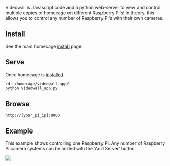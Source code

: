 Videowall is Javascript code and a python web-server to view and control multiple copies of homecage on different Raspberry Pi's! In theory, this allows you to control any number of Raspberry Pi's with their own cameras.

## Install

See the main homecage [install][install] page.
	
## Serve

Once homecage is [installed][install].

	cd ~/homecage/videowall_app/
	python videowall_app.py 

## Browse

	http://[your_pi_ip]:8000

## Example

This example shows controlling one Raspberry Pi. Any number of Raspberry Pi camera systems can be added with the 'Add Server' button.

<IMG SRC="../img/videowall.png">

[install]: http://blog.cudmore.io/homecage/installing-the-software/